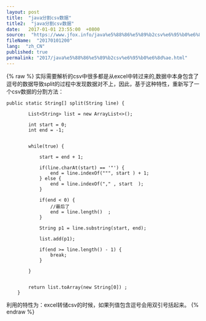 ```yaml
---
layout: post
title:  "java分割csv数据"
title2:  "java分割csv数据"
date:   2017-01-01 23:55:00  +0800
source:  "https://www.jfox.info/java%e5%88%86%e5%89%b2csv%e6%95%b0%e6%8d%ae.html"
fileName:  "20170101200"
lang:  "zh_CN"
published: true
permalink: "2017/java%e5%88%86%e5%89%b2csv%e6%95%b0%e6%8d%ae.html"
---
```

{% raw %}
实际需要解析的csv中很多都是从excel中转过来的,数据中本身包含了逗号的数据导致split的过程中发现数据对不上，因此，基于这种特性，重新写了一个csv数据的分割方法：

    public static String[] split(String line) {
    		
    		List<String> list = new ArrayList<>();
    		
    		int start = 0;
    		int end = -1;
    		 
    		
    		while(true) {
    			 
    			start = end + 1;
    			 
    			if(line.charAt(start) == '"') {
    				end = line.indexOf(""", start ) + 1;
    			} else {
    				end = line.indexOf("," , start  );
    			}
    			
    			if(end < 0) {
    				//最后了
    				end = line.length()  ;
    			}
    			
    			String p1 = line.substring(start, end);
    			
    			list.add(p1);
    			
    			if(end >= line.length() - 1) {
    				break;
    			}
    			
    		}
    		
    		 
    		return list.toArray(new String[0]) ;
    	}

利用的特性为：excel转储csv的时候，如果列值包含逗号会用双引号括起来。
{% endraw %}
